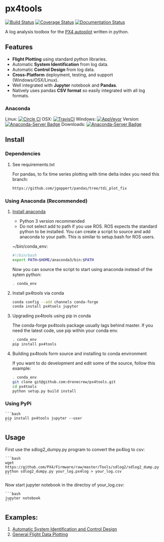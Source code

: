 # px4tools
[![Build Status](https://travis-ci.org/dronecrew/px4tools.svg?branch=master)](https://travis-ci.org/dronecrew/px4tools)
[![Coverage Status](https://coveralls.io/repos/github/dronecrew/px4tools/badge.svg?branch=master)](https://coveralls.io/github/dronecrew/px4tools?branch=master)
[![Documentation Status](https://readthedocs.org/projects/px4tools/badge/?version=latest)](http://px4tools.readthedocs.io/en/latest/?badge=latest)

A log analysis toolbox for the [PX4 autopilot](http://px4.io/) written in python.

## Features

* **Flight Plotting** using standard python libraries.
* Automatic **System Identification** from log data.
* Automatic **Control Design** from log data.
* **Cross-Platform** deployment, testing, and support (Windows/OSX/Linux).
* Well integrated with **Jupyter** notebook and **Pandas**.
* Natively uses pandas **CSV format** so easily integrated with all log formats.

### Anaconda
Linux: [![Circle CI](https://circleci.com/gh/conda-forge/px4tools-feedstock.svg?style=shield)](https://circleci.com/gh/conda-forge/px4tools-feedstock)
OSX: [![TravisCI](https://travis-ci.org/conda-forge/px4tools-feedstock.svg?branch=master)](https://travis-ci.org/conda-forge/px4tools-feedstock)
Windows: [![AppVeyor](https://ci.appveyor.com/api/projects/status/github/conda-forge/px4tools-feedstock?svg=True)](https://ci.appveyor.com/project/conda-forge/px4tools-feedstock/branch/master)
Version: [![Anaconda-Server Badge](https://anaconda.org/conda-forge/px4tools/badges/version.svg)](https://anaconda.org/conda-forge/px4tools)
Downloads: [![Anaconda-Server Badge](https://anaconda.org/conda-forge/px4tools/badges/downloads.svg)](https://anaconda.org/conda-forge/px4tools)

## Install

### Dependencies

1. See requirements.txt

	For pandas, to fix time series plotting with time delta index you need this branch:

	```bash
	https://github.com/jgoppert/pandas/tree/tdi_plot_fix
	```

### Using Anaconda (Recommended)

1. [Install anaconda](http://docs.continuum.io/anaconda/install)

	* Python 3 version recommended
	* Do not select add to path if you use ROS. ROS expects the standard python to be installed. You can create a script to source and add anaconda to your path. This is similar to setup.bash for ROS users.

	~/bin/conda_env:

	```bash
	#!/bin/bash
	export PATH=$HOME/anaconda3/bin:$PATH
	```

	Now you can source the script to start using anaconda instead of the sytem python:

	```bash
	. conda_env
	```

2. Install px4tools via conda

	```bash
	conda config --add channels conda-forge
	conda install px4tools jupyter
	```

3. Upgrading px4tools using pip in conda

	The conda-forge px4tools package usually lags behind master. If you need the latest code, use pip within your conda env.

	```bash
	. conda_env
	pip install px4tools
	```

4. Building px4tools form source and installing to conda environment

	If you want to do development and edit some of the source, follow this example:

	```bash
	. conda_env
	git clone git@github.com:dronecrew/px4tools.git
	cd px4tools
	python setup.py build install
	```	

### Using PyPi

	```bash
	pip install px4tools jupyter --user
	```

## Usage

First use the sdlog2_dumpy.py program to convert the px4log to csv:

	```bash
	wget https://github.com/PX4/Firmware/raw/master/Tools/sdlog2/sdlog2_dump.py
	python sdlog2_dumpy.py your_log.px4log > your_log.csv
	```

Now start jupyter notebook in the directoy of your_log.csv:

	```bash
	jupyter notebook
	```

## Examples:

1. [Automatic System Identification and Control Design](https://github.com/dronecrew/px4tools/blob/master/examples/Log%20based%20System%20Identification%20and%20Control%20Design.ipynb)
1. [General Flight Data Plotting](https://github.com/jgoppert/lpe-analysis/blob/master/15-09-30%20Kabir%20Log.ipynb)
